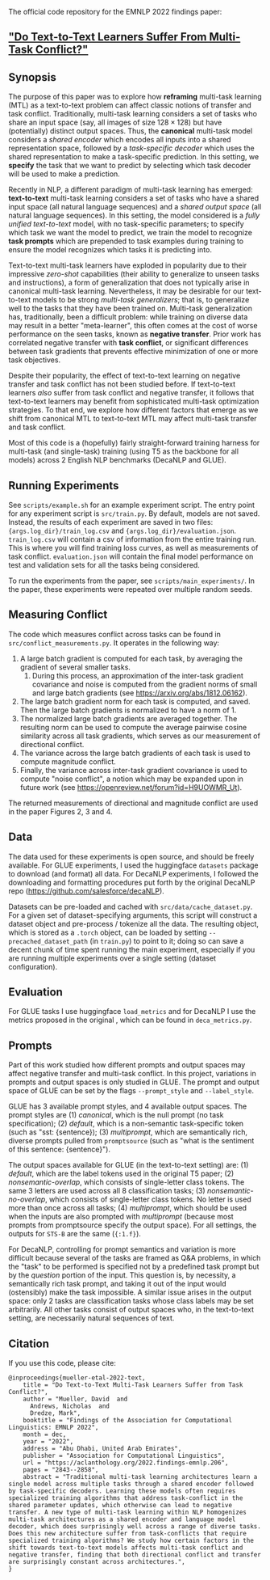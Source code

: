 The official code repository for the EMNLP 2022 findings paper:

## ["Do Text-to-Text Learners Suffer From Multi-Task Conflict?"](https://aclanthology.org/2022.findings-emnlp.206/)


## Synopsis

The purpose of this paper was to explore how **reframing** multi-task learning (MTL) as a text-to-text problem can affect classic notions of transfer and task conflict. Traditionally, multi-task learning considers a set of tasks who share an input space (say, all images of size $128\times128$) but have (potentially) distinct output spaces. Thus, the **canonical** multi-task model considers a _shared encoder_ which encodes all inputs into a shared representation space, followed by a _task-specific decoder_ which uses the shared representation to make a task-specific prediction.
In this setting, we **specify** the task that we want to predict by selecting which task decoder will be used to make a prediction.

Recently in NLP, a different paradigm of multi-task learning has emerged: **text-to-text** multi-task learning considers a set of tasks who have a shared input space (all natural language sequences) and a _shared output space_ (all natural language sequences).
In this setting, the model considered is a _fully unified text-to-text_ model, with no task-specific parameters;
to specify which task we want the model to predict, we train the model to recognize **task prompts** which are prepended to task examples during training to ensure the model recognizes which tasks it is predicting into.

Text-to-text multi-task learners have exploded in popularity due to their impressive _zero-shot_ capabilities (their ability to generalize to unseen tasks and instructions), a form of generalization that does not typically arise in canonical multi-task learning.
Nevertheless, it may be desirable for our text-to-text models to be strong _multi-task generalizers_; that is, to generalize well to the tasks that they have been trained on.
Multi-task generalization has, traditionally, been a difficult problem: while training on diverse data may result in a better "meta-learner", this often comes at the cost of worse performance on the seen tasks, known as **negative transfer**.
Prior work has correlated negative transfer with **task conflict**, or significant differences between task gradients that prevents effective minimization of one or more task objectives.

Despite their popularity, the effect of text-to-text learning on negative transfer and task conflict has not been studied before.
If text-to-text learners _also_ suffer from task conflict and negative transfer, it follows that text-to-text learners may benefit from sophisticated multi-task optimization strategies.
To that end, we explore how different factors that emerge as we shift from canonical MTL to text-to-text MTL may affect multi-task transfer and task conflict.

Most of this code is a (hopefully) fairly straight-forward training harness for multi-task (and single-task) training (using T5 as the backbone for all models) across 2 English NLP benchmarks (DecaNLP and GLUE).

## Running Experiments

See `scripts/example.sh` for an example experiment script.
The entry point for any experiment script is `src/train.py`.
By default, models are not saved.
Instead, the results of each experiment are saved in two files: `{args.log_dir}/train_log.csv` and `{args.log_dir}/evaluation.json`.
`train_log.csv` will contain a csv of information from the entire training run. This is where you will find training loss curves, as well as measurements of task conflict.
`evaluation.json` will contain the final model performance on test and validation sets for all the tasks being considered.

To run the experiments from the paper, see `scripts/main_experiments/`.
In the paper, these experiments were repeated over multiple random seeds.

## Measuring Conflict

The code which measures conflict across tasks can be found in `src/conflict_measurements.py`. It operates in the following way:
1. A large batch gradient is computed for each task, by averaging the gradient of several smaller tasks.
   1. During this process, an approximation of the inter-task gradient covariance and noise is computed from the gradient norms of small and large batch gradients (see https://arxiv.org/abs/1812.06162).
2. The large batch gradient norm for each task is computed, and saved. Then the large batch gradients is normalized to have a norm of 1.
3. The normalized large batch gradients are averaged together. The resulting norm can be used to compute the average pairwise cosine similarity across all task gradients, which serves as our measurement of directional conflict.
4. The variance across the large batch gradients of each task is used to compute magnitude conflict.
5. Finally, the variance across inter-task gradient covariance is used to compute "noise conflict", a notion which may be expanded upon in future work (see https://openreview.net/forum?id=H9UOWMR_Ut).

The returned measurements of directional and magnitude conflict are used in the paper Figures 2, 3 and 4.

## Data

The data used for these experiments is open source, and should be freely available.
For GLUE experiments, I used the huggingface `datasets` package to download (and format) all data.
For DecaNLP experiments, I followed the downloading and formatting procedures put forth by the original DecaNLP repo (https://github.com/salesforce/decaNLP).

Datasets can be pre-loaded and cached with `src/data/cache_dataset.py`. For a given set of dataset-specifying arguments, this script will construct a dataset object and pre-process / tokenize all the data.
The resulting object, which is stored as a `.torch` object, can be loaded by setting `--precached_dataset_path` (in `train.py`) to point to it; doing so can save a decent chunk of time spent running the main experiment, especially if you are running multiple experiments over a single setting (dataset configuration).

## Evaluation

For GLUE tasks I use huggingface `load_metrics` and for DecaNLP I use the metrics proposed in the original , which can
be found in `deca_metrics.py`.

## Prompts

Part of this work studied how different prompts and output spaces may affect negative transfer and multi-task conflict.
In this project, variations in prompts and output spaces is only studied in GLUE.
The prompt and output space of GLUE can be set by the flags `--prompt_style` and `--label_style`.

GLUE has 3 available prompt styles, and 4 available output spaces.
The prompt styles are (1) _canonical_, which is the null prompt (no task specification); (2) _default_, which is a non-semantic task-specific token (such as "sst: {sentence}); (3) _multiprompt_, which are semantically rich, diverse prompts pulled from `promptsource` (such as "what is the sentiment of this sentence: {sentence}").

The output spaces available for GLUE (in the text-to-text setting) are: (1) _default_, which are the label tokens used in the original T5 paper; (2) _nonsemantic-overlap_, which consists of single-letter class tokens. The same 3 letters are used across all 8 classification tasks; (3) _nonsemantic-no-overlap_, which consists of single-letter class tokens. No letter is used more than once across all tasks; (4) _multiprompt_, which should be used when the inputs are also prompted with _multiprompt_ (because most prompts from promptsource specify the output space). For all settings, the outputs for `STS-B` are the same (`{:1.f}`).


For DecaNLP, controlling for prompt semantics and variation is more difficult because several of the tasks are framed as Q&A problems, in which the "task" to be performed is specified not by a predefined task prompt but by the _question_ portion of the input. This question is, by necessity, a semantically rich task prompt, and taking it out of the input would (ostensibly) make the task impossible.
A similar issue arises in the output space: only 2 tasks are classification tasks whose class labels may be set arbitrarily. All other tasks consist of output spaces who, in the text-to-text setting, are necessarily natural sequences of text.


## Citation

If you use this code, please cite:
```
@inproceedings{mueller-etal-2022-text,
    title = "Do Text-to-Text Multi-Task Learners Suffer from Task Conflict?",
    author = "Mueller, David  and
      Andrews, Nicholas  and
      Dredze, Mark",
    booktitle = "Findings of the Association for Computational Linguistics: EMNLP 2022",
    month = dec,
    year = "2022",
    address = "Abu Dhabi, United Arab Emirates",
    publisher = "Association for Computational Linguistics",
    url = "https://aclanthology.org/2022.findings-emnlp.206",
    pages = "2843--2858",
    abstract = "Traditional multi-task learning architectures learn a single model across multiple tasks through a shared encoder followed by task-specific decoders. Learning these models often requires specialized training algorithms that address task-conflict in the shared parameter updates, which otherwise can lead to negative transfer. A new type of multi-task learning within NLP homogenizes multi-task architectures as a shared encoder and language model decoder, which does surprisingly well across a range of diverse tasks. Does this new architecture suffer from task-conflicts that require specialized training algorithms? We study how certain factors in the shift towards text-to-text models affects multi-task conflict and negative transfer, finding that both directional conflict and transfer are surprisingly constant across architectures.",
}
```
